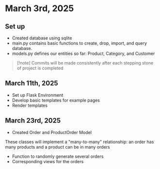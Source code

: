 # March 3rd, 2025

## Set up

- Created database using sqlite
- main.py contains basic functions to create, drop, import, and query database.
- models.py defines our entities so far: Product, Category, and Customer

>[!note] Commits will be made consistently after each stepping stone of project is completed

## March 11th, 2025

- Set up Flask Environment
- Develop basic templates for example pages
- Render templates

## March 23rd, 2025

- Created Order and ProductOrder Model

These classes will implement a "many-to-many" relationship: an order has many products and a
product can be in many orders

- Function to randomly generate several orders
- Corresponding views for the orders
